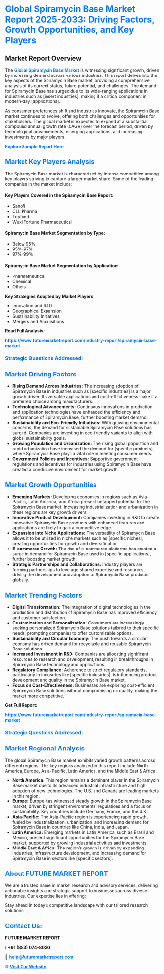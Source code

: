 <h1 style="color: #007BFF;">Global Spiramycin Base Market Report 2025-2033: Driving Factors, Growth Opportunities, and Key Players</h1>

<section id="overview">
<h2>Market Report Overview</h2>
<p>The <a href="https://www.futuremarketreport.com/industry-report/spiramycin-base-market" style="color: #007BFF; text-decoration: none;"><strong>Global Spiramycin Base Market</strong></a> is witnessing significant growth, driven by increasing demand across various industries. This report delves into the key aspects of the Spiramycin Base market, providing a comprehensive analysis of its current status, future potential, and challenges. The demand for Spiramycin Base has surged due to its wide-ranging applications in industries such as [insert industries], making it a critical component in modern-day [applications].</p>
<p>As consumer preferences shift and industries innovate, the Spiramycin Base market continues to evolve, offering both challenges and opportunities for stakeholders. The global market is expected to expand at a substantial compound annual growth rate (CAGR) over the forecast period, driven by technological advancements, emerging applications, and increasing investments by major players.</p>
</section>

<section id="overview">
<p><a href="https://www.futuremarketreport.com/request-sample/reportId=52792" style="color: #007BFF; text-decoration: none;"><strong>Explore Sample Report Here</strong></a></p>
</section>

<section id="key-players">
<h2 style="color: #007BFF;">Market Key Players Analysis</h2>
<p>The Spiramycin Base market is characterized by intense competition among key players striving to capture a larger market share. Some of the leading companies in the market include:</p>
<h4>Key Players Covered in the Spiramycin Base Report:</h4>
<ul><li>Sanofi</li><li>CLL Pharma</li><li>Topfond</li><li>Wuxi Fortune Pharmaceutical</li></ul>
<h4>Spiramycin Base Market Segmentation by Type:</h4>
<ul><li>Below 95%</li><li>95%-97%</li><li>97%-99%</li></ul>

<h4>Spiramycin Base Market Segmentation by Application:</h4>
<ul><li>Pharmatheutical</li><li>Chemical</li><li>Others</li></ul>
<p><strong>Key Strategies Adopted by Market Players:</strong></p>
<ul>
<li>Innovation and R&D</li>
<li>Geographical Expansion</li>
<li>Sustainability Initiatives</li>
<li>Mergers and Acquisitions</li>
</ul>
</section>

<section>
<p><strong>Read Full Analysis: </strong></p><a href="https://www.futuremarketreport.com/industry-report/spiramycin-base-market" style="color: #007BFF; text-decoration: none;"><strong>https://www.futuremarketreport.com/industry-report/spiramycin-base-market</strong></a>
<h3 style="color: #007BFF;">Strategic Questions Addressed:</h3>
</section>

<section id="driving-factors">
<h2 style="color: #007BFF;">Market Driving Factors</h2>
<ul>
<li><strong>Rising Demand Across Industries:</strong> The increasing adoption of Spiramycin Base in industries such as [specific industries] is a major growth driver. Its versatile applications and cost-effectiveness make it a preferred choice among manufacturers.</li>
<li><strong>Technological Advancements:</strong> Continuous innovations in production and application technologies have enhanced the efficiency and performance of Spiramycin Base, further boosting market demand.</li>
<li><strong>Sustainability and Eco-Friendly Initiatives:</strong> With growing environmental concerns, the demand for sustainable Spiramycin Base solutions has surged. Companies are investing in eco-friendly variants to align with global sustainability goals.</li>
<li><strong>Growing Population and Urbanization:</strong> The rising global population and rapid urbanization have increased the demand for [specific products], where Spiramycin Base plays a vital role in meeting consumer needs.</li>
<li><strong>Government Policies and Incentives:</strong> Supportive government regulations and incentives for industries using Spiramycin Base have created a conducive environment for market growth.</li>
</ul>
</section>

<section id="growth-opportunities">
<h2 style="color: #007BFF;">Market Growth Opportunities</h2>
<ul>
<li><strong>Emerging Markets:</strong> Developing economies in regions such as Asia-Pacific, Latin America, and Africa present untapped potential for the Spiramycin Base market. Increasing industrialization and urbanization in these regions are key growth drivers.</li>
<li><strong>Innovative Product Development:</strong> Companies investing in R&D to create innovative Spiramycin Base products with enhanced features and applications are likely to gain a competitive edge.</li>
<li><strong>Expansion into Niche Applications:</strong> The versatility of Spiramycin Base allows it to be utilized in niche markets such as [specific niches], creating opportunities for growth and diversification.</li>
<li><strong>E-commerce Growth:</strong> The rise of e-commerce platforms has created a surge in demand for Spiramycin Base used in [specific applications], further boosting market growth.</li>
<li><strong>Strategic Partnerships and Collaborations:</strong> Industry players are forming partnerships to leverage shared expertise and resources, driving the development and adoption of Spiramycin Base products globally.</li>
</ul>
</section>

<section id="trending-factors">
<h2 style="color: #007BFF;">Market Trending Factors</h2>
<ul>
<li><strong>Digital Transformation:</strong> The integration of digital technologies in the production and distribution of Spiramycin Base has improved efficiency and customer satisfaction.</li>
<li><strong>Customization and Personalization:</strong> Consumers are increasingly seeking personalized Spiramycin Base solutions tailored to their specific needs, prompting companies to offer customizable options.</li>
<li><strong>Sustainability and Circular Economy:</strong> The push towards a circular economy has driven demand for recyclable and reusable Spiramycin Base solutions.</li>
<li><strong>Increased Investment in R&D:</strong> Companies are allocating significant resources to research and development, resulting in breakthroughs in Spiramycin Base technology and applications.</li>
<li><strong>Regulatory Compliance:</strong> Adherence to strict regulatory standards, particularly in industries like [specific industries], is influencing product development and quality in the Spiramycin Base market.</li>
<li><strong>Focus on Cost-Effectiveness:</strong> Businesses are exploring cost-efficient Spiramycin Base solutions without compromising on quality, making the market more competitive.</li>
</ul>
</section>

<section>
<p><strong>Get Full Report: </strong></p><a href="https://www.futuremarketreport.com/industry-report/spiramycin-base-market" style="color: #007BFF; text-decoration: none;"><strong>https://www.futuremarketreport.com/industry-report/spiramycin-base-market</strong></a>
<h3 style="color: #007BFF;">Strategic Questions Addressed:</h3>
</section>


<section id="regional-analysis">
<h2 style="color: #007BFF;">Market Regional Analysis</h2>
<p>The global Spiramycin Base market exhibits varied growth patterns across different regions. The key regions analyzed in this report include North America, Europe, Asia-Pacific, Latin America, and the Middle East & Africa:</p>
<ul>
<li><strong>North America:</strong> This region remains a dominant player in the Spiramycin Base market due to its advanced industrial infrastructure and high adoption of new technologies. The U.S. and Canada are leading markets in this region.</li>
<li><strong>Europe:</strong> Europe has witnessed steady growth in the Spiramycin Base market, driven by stringent environmental regulations and a focus on sustainability. Key countries include Germany, France, and the U.K.</li>
<li><strong>Asia-Pacific:</strong> The Asia-Pacific region is experiencing rapid growth, fueled by industrialization, urbanization, and increasing demand for Spiramycin Base in countries like China, India, and Japan.</li>
<li><strong>Latin America:</strong> Emerging markets in Latin America, such as Brazil and Mexico, present significant opportunities for the Spiramycin Base market, supported by growing industrial activities and investments.</li>
<li><strong>Middle East & Africa:</strong> The region’s growth is driven by expanding industries, infrastructure development, and increasing demand for Spiramycin Base in sectors like [specific sectors].</li>
</ul>
</section>

<footer>
<h2 style="color: #007BFF;">About FUTURE MARKET REPORT</h2>
<p>We are a trusted name in market research and advisory services, delivering actionable insights and strategic support to businesses across diverse industries. Our expertise lies in offering:</p>

<p>Stay ahead in today’s competitive landscape with our tailored research solutions.</p>

<h2 style="color: #007BFF;">Contact Us:</h2>
<p><strong>FUTURE MARKET REPORT</strong></p>
<p>📞 <strong>+91 (883) 074-8030</strong></p>
<p>📧 <strong><a href="mailto:help@futuremarketreport.com" style="color: #007BFF;">help@futuremarketreport.com</a></strong></p>
<p>🌐 <strong><a href="https://www.futuremarketreport.com/" style="color: #007BFF;">Visit Our Website</a></strong></p>
</footer>